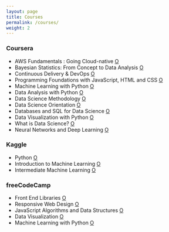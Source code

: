 ```yaml
---
layout: page
title: Courses
permalink: /courses/
weight: 2
---
```


### Coursera <br>

- AWS Fundamentals : Going Cloud-native <a href="https://www.coursera.org/account/accomplishments/certificate/X4DDD8FFM46Q?utm_medium=certificate&utm_source=link&utm_campaign=copybutton_certificate&utm_term=long" target="_blank">O</a>
- Bayesian Statistics: From Concept to Data Analysis <a href="https://www.coursera.org/account/accomplishments/certificate/NG3ZL9GT4XLG" target="_blank">O</a>
- Continuous Delivery & DevOps <a href="https://www.coursera.org/account/accomplishments/certificate/K25JUBJ4ZP3Y" target="_blank">O</a>
- Programming Foundations with JavaScript, HTML and CSS <a href="https://www.coursera.org/account/accomplishments/certificate/HR2UDP8BMSJ9" target="_blank">O</a>
- Machine Learning with Python <a href="https://www.coursera.org/account/accomplishments/certificate/MQK63KV9MQAZ" target="_blank">O</a>
- Data Analysis with Python [O](https://www.credly.com/badges/4a7ad4a7-9408-4417-8631-577b37d9f606/linked_in_profile)
- Data Science Methodology [O](https://www.credly.com/badges/2e917d3a-7b82-4a39-9e92-f335baa217c0/linked_i)
- Data Science Orientation [O](https://www.credly.com/badges/96a7b2d6-bb07-407c-b9cc-33a7a823ef75/linked_in_profile)
- Databases and SQL for Data Science [O](https://www.credly.com/badges/7d838758-80cf-47a9-a476-669d45e20241/linked_i)
- Data Visualization with Python [O](https://www.coursera.org/account/accomplishments/certificate/TMNDBTZYL4Y5)
- What is Data Science? [O](https://www.coursera.org/account/accomplishments/certificate/TCV3KYKC3PVK)
- Neural Networks and Deep Learning [O](https://www.coursera.org/account/accomplishments/certificate/6ZWGHF65EVQE)
  <br>
  
### Kaggle <br>

- Python [O](https://www.kaggle.com/learn/certification/ghaiyur/python)
- Introduction to Machine Learning [O](https://www.kaggle.com/learn/certification/ghaiyur/intro-to-machine-learning)
- Intermediate Machine Learning [O](https://www.kaggle.com/learn/certification/ghaiyur/intermediate-machine-learning)

### freeCodeCamp <br>

- Front End Libraries [O](https://www.freecodecamp.org/certification/ghaiyur-naqui-ahmad/front-end-libraries)
- Responsive Web Design [O](https://www.freecodecamp.org/certification/ghaiyur-naqui-ahmad/responsive-web-design)
- JavaScript Algorithms and Data Structures [O](https://www.freecodecamp.org/certification/ghaiyur-naqui-ahmad/javascript-algorithms-and-data-structures)
- Data Visualization [O](https://www.freecodecamp.org/certification/ghaiyur-naqui-ahmad/data-visualization)
- Machine Learning with Python [O](https://www.freecodecamp.org/certification/ghaiyur-naqui-ahmad/machine-learning-with-python-v7)
